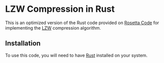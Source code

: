 # LZW Compression in Rust

This is an optimized version of the Rust code provided on [Rosetta Code](https://rosettacode.org/wiki/LZW_compression#Rust) for implementing the [LZW](https://en.wikipedia.org/wiki/Lempel%E2%80%93Ziv%E2%80%93Welch) compression algorithm.

## Installation

To use this code, you will need to have [Rust](https://www.rust-lang.org/) installed on your system.